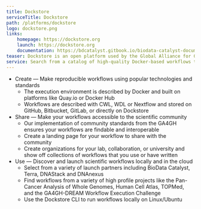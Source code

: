 ```yaml
---
title: Dockstore
serviceTitle: Dockstore
path: /platforms/dockstore
logo: dockstore.png
links: 
    homepage: https://dockstore.org
    launch: https://dockstore.org
    documentation: https://bdcatalyst.gitbook.io/biodata-catalyst-documentation/analyze-data/dockstore
teaser: Dockstore is an open platform used by the Global Alliance for Genomics and Health (GA4GH) for sharing Docker-based tools described with either the Common Workflow Language (CWL), the Workflow Description Language (WDL), or Nextflow (NFL).
service: Search from a catalog of high-quality Docker-based workflows that export to Terra or Seven Bridges. Explore organization pages to find collections of workflows from labs, institutions, and consortiums or create a page to share your work with the wider bioinformatics community.
---
```


- Create &mdash; Make reproducible workflows using popular technologies and standards
    + The execution environment is described by Docker and built on platforms like Quay.io or Docker Hub
    + Workflows are described with CWL, WDL or Nextflow and stored on GitHub, Bitbucket, GitLab, or directly on Dockstore
- Share &mdash; Make your workflows accessible to the scientific community
    + Our implementation of community standards from the GA4GH ensures your workflows are findable and interoperable
    + Create a landing page for your workflow to share with the community
    + Create organizations for your lab, collaboration, or university and show off collections of workflows that you use or have written
- Use &mdash; Discover and launch scientific workflows locally and in the cloud
    + Select from a variety of launch partners including BioData Catalyst, Terra, DNAStack and DNAnexus
    + Find workflows from a variety of high profile projects like the Pan-Cancer Analysis of Whole Genomes, Human Cell Atlas, TOPMed, and the GA4GH-DREAM Workflow Execution Challenge
    + Use the Dockstore CLI to run workflows locally on Linux/Ubuntu

